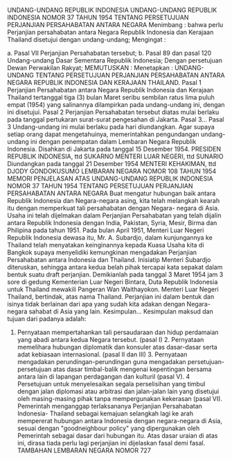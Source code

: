  UNDANG-UNDANG REPUBLIK INDONESIA UNDANG-UNDANG REPUBLIK INDONESIA NOMOR 37 TAHUN 1954 TENTANG PERSETUJUAN PERJANJIAN PERSAHABATAN ANTARA NEGARA
Menimbang :
 bahwa perlu Perjanjian persahabatan antara Negara Republik Indonesia dan Kerajaan Thailand disetujui dengan undang-undang;
Mengingat :

a. Pasal VII Perjanjian Persahabatan tersebut;
b. Pasal 89 dan pasal 120 Undang-undang Dasar Sementara Republik Indonesia; Dengan persetujuan Dewan Perwakilan Rakyat;
MEMUTUSKAN :
 Menetapkan : UNDANG-UNDANG TENTANG PERSETUJUAN PERJANJIAN PERSAHABATAN ANTARA NEGARA REPUBLIK INDONESIA DAN KERAJAAN THAILAND.
Pasal 1
Perjanjian Persahabatan antara Negara Republik Indonesia dan Kerajaan Thailand tertanggal tiga (3) bulan Maret seribu sembilan ratus lima puluh empat (1954) yang salinannya dilampirkan pada undang-undang ini, dengan ini disetujui.
Pasal 2
Perjanjian Persahabatan tersebut diatas mulai berlaku pada tanggal pertukaran surat-surat pengesahan di Jakarta. Pasal 3…
Pasal 3
Undang-undang ini mulai berlaku pada hari diundangkan. Agar supaya setiap orang dapat mengetahuinya, memerintahkan pengundangan undang-undang ini dengan penempatan dalam Lembaran Negara Republik Indonesia. Disahkan di Jakarta pada tanggal 15 Desember 1954. PRESIDEN REPUBLIK INDONESIA, ttd SUKARNO MENTERI LUAR NEGERI, ttd SUNARIO Diundangkan pada tanggal 21 Desember 1954 MENTERI KEHAKIMAN, ttd DJODY GONDOKUSUMO LEMBARAN NEGARA NOMOR 108 TAHUN 1954 MEMORI PENJELASAN ATAS UNDANG-UNDANG REPUBLIK INDONESIA NOMOR 37 TAHUN 1954 TENTANG PERSETUJUAN PERJANJIAN PERSAHABATAN ANTARA NEGARA Buat mengatur hubungan baik antara Republik Indonesia dan Negara-negara asing, kita telah melangkah kearah itu dengan memperkuat tali persahabatan dengan Negara- negara di Asia. Usaha ini telah dijelmakan dalam Perjanjian Persahabatan yang telah dijalin antara Republik Indonesia dengan India, Pakistan, Syria, Mesir, Birma dan Philipina pada tahun 1951. Pada bulan April 1951, Menteri Luar Negeri Republik Indonesia dewasa itu, Mr. A. Subardjo, dalam kunjungannya ke Thailand telah menyatakan keinginannya kepada Kuasa Usaha kita di Bangkok supaya menyelidiki kemungkinan mengadakan Perjanjian Persahabatan antara Indonesia dan Thailand. Inisiatip Menteri Subardjo diteruskan, sehingga antara kedua belah pihak tercapai kata sepakat dalam bentuk suatu draft perjanjian. Demikianlah pada tanggal 3 Maret 1954 jam 3 sore di gedung Kementerian Luar Negeri Bintara, Duta Republik Indonesia untuk Thailand mewakili Pangeran Wan Waithayokon. Menteri Luar Negeri Thailand, bertindak, atas nama Thailand. Perjanjian ini dalam bentuk dan isinya tidak berlainan dari apa yang sudah kita adakan dengan Negara-negara sahabat di Asia yang lain. Kesimpulan… Kesimpulan maksud dan tujuan dari padanya adalah:
1. Pernyataan mempertahankan tali persaudaraan dan hidup perdamaian yang abadi antara kedua Negara tersebut. (pasal I) 2. Pernyataan memelihara hubungan diplomatik dan konsuler atas dasar-dasar serta adat kebiasaan internasional. (pasal II dan III) 3. Pernyataan mengadakan perundingan-perundingan guna mengadakan persetujuan- persetujuan atas dasar timbal-balik mengenai kepentingan bersama antara lain di lapangan perdagangan dan kulturil (pasal V). 4 Persetujuan untuk menyelesaikan segala perselisihan yang timbul dengan jalan diplomasi atau arbitrasi dan jalan-jalan lain yang disetujui oleh masing-masing pihak tanpa mempergunakan kekerasan (pasal VI). Pemerintah menganggap terlaksananya Perjanjian Persahabatan Indonesia- Thailand sebagai kemajuan selangkah lagi ke arah mempererat hubungan antara Indonesia dengan negara-negara di Asia, sesuai dengan "goodneighbour policy" yang dipergunakan oleh Pemerintah sebagai dasar dari hubungan itu. Atas dasar uraian di atas ini, dirasa tiada perlu lagi perjanjian ini dijelaskan fasal demi fasal. TAMBAHAN LEMBARAN NEGARA NOMOR 727